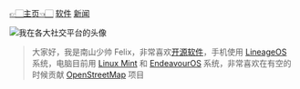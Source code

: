 [👉🏻主页👈🏻](./)      [软件](./software)      [新闻](./news)

![我在各大社交平台的头像](https://raw.githubusercontent.com/felixng1988/felixng1988.github.io/main/%E5%8D%97%E5%B1%B1%E5%B0%91%E5%B8%85Felix.jpg)
> 大家好，我是南山少帅 Felix，非常喜欢[开源软件](https://zh.m.wikipedia.org/wiki/%E5%BC%80%E6%BA%90%E8%BD%AF%E4%BB%B6)，手机使用 [LineageOS](https://lineageos.org/) 系统，电脑目前用 [Linux Mint](https://linuxmint.com) 和 [EndeavourOS](https://endeavouros.com/) 系统，非常喜欢在有空的时候贡献 [OpenStreetMap](https://www.openstreetmap.org/about) 项目
